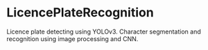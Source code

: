 # LicencePlateRecognition



Licence plate detecting using YOLOv3.
Character segmentation and recognition using image processing and CNN.
